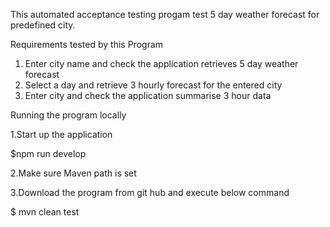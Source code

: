 This automated acceptance testing progam test 5 day weather forecast for predefined city.

Requirements tested by this Program

1. Enter city name and check the application retrieves 5 day weather forecast
2. Select a day and retrieve 3 hourly forecast for the entered city
4. Enter city and check the application summarise 3 hour data 


Running the program locally

1.Start up the application  

$npm run develop

2.Make sure Maven path is set 

3.Download the program from git hub and execute below command

$ mvn clean test